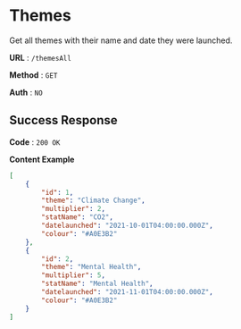 # Themes
Get all themes with their name and date they were launched.

**URL** : `/themesAll`

**Method** : `GET`

**Auth** : `NO`


## Success Response
**Code** : `200 OK`

**Content Example**

```json
[
    {
        "id": 1,
        "theme": "Climate Change",
        "multiplier": 2,
        "statName": "CO2",
        "datelaunched": "2021-10-01T04:00:00.000Z",
        "colour": "#A0E3B2"
    },
    {
        "id": 2,
        "theme": "Mental Health",
        "multiplier": 5,
        "statName": "Mental Health",
        "datelaunched": "2021-11-01T04:00:00.000Z",
        "colour": "#A0E3B2"
    }
]
```
